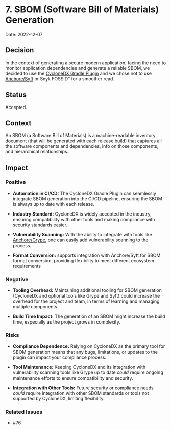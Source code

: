 # 7. SBOM (Software Bill of Materials) Generation

Date: 2022-12-07

## Decision

In the context of generating a secure modern application, facing the need to monitor application dependencies and generate a reliable SBOM, we decided to use the [CycloneDX Gradle Plugin](https://github.com/CycloneDX/cyclonedx-gradle-plugin#usage) and we chose not to use [Anchore/Syft](https://github.com/anchore/syft#supported-ecosystems) or Snyk FOSSID" for a smoother read.


## Status

Accepted.

## Context

An SBOM (a Software Bill of Materials) is a machine-readable inventory document (that will be generated with each release build) that captures all the software components and dependencies, info on those components, and hierarchical relationships.

## Impact

### Positive
- **Automation in CI/CD:** The CycloneDX Gradle Plugin can seamlessly integrate SBOM generation into the CI/CD pipeline, ensuring the SBOM is always up to date with each release. 


- **Industry Standard:** CycloneDX is widely accepted in the industry, ensuring compatibility with other tools and making compliance with security standards easier. 


- **Vulnerability Scanning:** With the ability to integrate with tools like [Anchore/Grype](https://github.com/anchore/grype#recommended), one can easily add vulnerability scanning to the process. 


- **Format Conversion:** supports integration with Anchore/Syft for SBOM format conversion, providing flexibility to meet different ecosystem requirements



### Negative

- **Tooling Overhead:** Maintaining additional tooling for SBOM generation (CycloneDX and optional tools like Grype and Syft) could increase the overhead for the project and team, in terms of learning and managing multiple components. 


- **Build Time Impact:** The generation of an SBOM might increase the build time, especially as the project grows in complexity.


### Risks

- **Compliance Dependence:** Relying on CycloneDX as the primary tool for SBOM generation means that any bugs, limitations, or updates to the plugin can impact your compliance process. 


- **Tool Maintenance:** Keeping CycloneDX and its integration with vulnerability scanning tools like Grype up to date _could_ require ongoing maintenance efforts to ensure compatibility and security.


- **Integration with Other Tools:** Future security or compliance needs _could_ require integration with other SBOM standards or tools not supported by CycloneDX, limiting flexibility. 


### Related Issues

- #76
